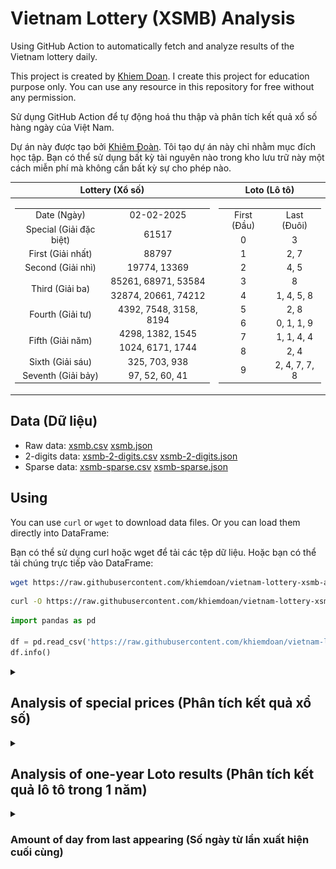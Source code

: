 # Vietnam Lottery (XSMB) Analysis

Using GitHub Action to automatically fetch and analyze results of the Vietnam lottery daily.

This project is created by [Khiem Doan](https://github.com/khiemdoan). I create this project for education purpose only. You can use any resource in this repository for free without any permission.

Sử dụng GitHub Action để tự động hoá thu thập và phân tích kết quả xổ số hàng ngày của Việt Nam.

Dự án này được tạo bởi [Khiêm Đoàn](https://github.com/khiemdoan). Tôi tạo dự án này chỉ nhằm mục đích học tập. Bạn có thể sử dụng bất kỳ tài nguyên nào trong kho lưu trữ này một cách miễn phí mà không cần bất kỳ sự cho phép nào.

| Lottery (Xổ số) | Loto (Lô tô) |
| :------------: | :----------: |
| <table><tr><td>Date (Ngày)</td><td>02-02-2025</td></tr><tr><td>Special (Giải đặc biệt)</td><td>61517</td></tr><tr><td>First (Giải nhất)</td><td>88797</td></tr><tr><td>Second (Giải nhì)</td><td>19774, 13369</td></tr><tr><td rowspan="2">Third (Giải ba)</td><td>85261, 68971, 53584</td></tr><tr><td>32874, 20661, 74212</td></tr><tr><td>Fourth (Giải tư)</td><td>4392, 7548, 3158, 8194</td></tr><tr><td rowspan="2">Fifth (Giải năm)</td><td>4298, 1382, 1545</td></tr><tr><td>1024, 6171, 1744</td></tr><tr><td>Sixth (Giải sáu)</td><td>325, 703, 938</td></tr><tr><td>Seventh (Giải bảy)</td><td>97, 52, 60, 41</td></tr></table> | <table><tr><td>First (Đầu)</td><td>Last (Đuôi)</td></tr><tr><td>0</td><td>3</td></tr><tr><td>1</td><td>2, 7</td></tr><tr><td>2</td><td>4, 5</td></tr><tr><td>3</td><td>8</td></tr><tr><td>4</td><td>1, 4, 5, 8</td></tr><tr><td>5</td><td>2, 8</td></tr><tr><td>6</td><td>0, 1, 1, 9</td></tr><tr><td>7</td><td>1, 1, 4, 4</td></tr><tr><td>8</td><td>2, 4</td></tr><tr><td>9</td><td>2, 4, 7, 7, 8</td></tr></table> |

## Data (Dữ liệu)

* Raw data: [xsmb.csv](https://raw.githubusercontent.com/khiemdoan/vietnam-lottery-xsmb-analysis/refs/heads/main/data/xsmb.csv) [xsmb.json](https://raw.githubusercontent.com/khiemdoan/vietnam-lottery-xsmb-analysis/refs/heads/main/data/xsmb.json)
* 2-digits data: [xsmb-2-digits.csv](https://raw.githubusercontent.com/khiemdoan/vietnam-lottery-xsmb-analysis/refs/heads/main/data/xsmb-2-digits.csv) [xsmb-2-digits.json](https://raw.githubusercontent.com/khiemdoan/vietnam-lottery-xsmb-analysis/refs/heads/main/data/xsmb-2-digits.json)
* Sparse data: [xsmb-sparse.csv](https://raw.githubusercontent.com/khiemdoan/vietnam-lottery-xsmb-analysis/refs/heads/main/data/xsmb-sparse.csv) [xsmb-sparse.json](https://raw.githubusercontent.com/khiemdoan/vietnam-lottery-xsmb-analysis/refs/heads/main/data/xsmb-sparse.json)

## Using

You can use `curl` or `wget` to download data files. Or you can load them directly into DataFrame:

Bạn có thể sử dụng curl hoặc wget để tải các tệp dữ liệu. Hoặc bạn có thể tải chúng trực tiếp vào DataFrame:

```sh
wget https://raw.githubusercontent.com/khiemdoan/vietnam-lottery-xsmb-analysis/refs/heads/main/data/xsmb.csv
```

```sh
curl -O https://raw.githubusercontent.com/khiemdoan/vietnam-lottery-xsmb-analysis/refs/heads/main/data/xsmb-2-digits.csv
```

```python
import pandas as pd

df = pd.read_csv('https://raw.githubusercontent.com/khiemdoan/vietnam-lottery-xsmb-analysis/refs/heads/main/data/xsmb-sparse.csv')
df.info()
```

<details>
  <summary><h2>Analysis of special prices (Phân tích kết quả xổ số)</h2></summary>
  <h3>Amount of day from last appearing (Số ngày từ lần xuất hiện cuối cùng)</h3>

  ![Delta](images/special_delta.jpg)

  <h3>Top 10 amount of day from last appearing (Top 10 số lâu chưa xuất hiện)</h3>

  ![Delta top 10](images/special_delta_top_10.jpg)
</details>

<details>
  <summary><h2>Analysis of one-year Loto results (Phân tích kết quả lô tô trong 1 năm)</h2></summary>

  Max: 126. Min: 65.

  Mean: 96.66. Standard deviation: 11.14.

  <h3>Detail (Chi tiết)</h3>

  ![Detail](images/heatmap.jpg)

  <h3>Top 10</h3>

  ![Top 10](images/top-10.jpg)

  <h3>Distribution (Phân bổ)</h3>

  ![Distribution](images/distribution.jpg)
</details>

<details>
  <summary><h3>Amount of day from last appearing (Số ngày từ lần xuất hiện cuối cùng)</h2></summary>

  ![Delta](images/delta.jpg)

  <h3>Top 10 amount of day from last appearing (Top 10 số lâu chưa xuất hiện)</h3>

  ![Delta top 10](images/delta_top_10.jpg)
</details>